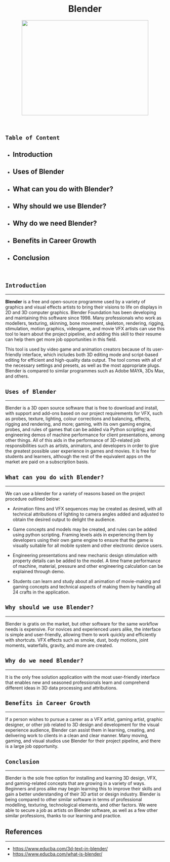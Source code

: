 <h1 align="center"> <b> Blender </b> </h1> 

<p align="center">
   <img src="https://javiscomputers.com/wp-content/uploads/2019/04/Blender_logo_no_text.svg_.png" width="400" height="300">
</p>

<br>

## `Table of Content` 
- ## Introduction
- ## Uses of Blender
- ## What can you do with Blender?
- ## Why should we use Blender?
- ## Why do we need Blender?
- ## Benefits in Career Growth
- ## Conclusion
  <br>

## `Introduction`
---

**Blender** is a free and open-source programme used by a variety of graphics and visual effects artists to bring their visions to life on displays in 2D and 3D computer graphics. Blender Foundation has been developing and maintaining this software since 1998. Many professionals who work as modellers, texturing, skinning, bone movement, skeleton, rendering, rigging, stimulation, motion graphics, videogame, and movie VFX artists can use this tool to learn about the project pipeline, and adding this skill to their resume can help them get more job opportunities in this field.

This tool is used by video game and animation creators because of its user-friendly interface, which includes both 3D editing mode and script-based editing for efficient and high-quality data output. The tool comes with all of the necessary settings and presets, as well as the most appropriate plugs. Blender is compared to similar programmes such as Adobe MAYA, 3Ds Max, and others.

## `Uses of Blender`
---
Blender is a 3D open source software that is free to download and install, with support and add-ons based on our project requirements for VFX, such as probes, texture, lighting, colour corrections and balancing, effects, rigging and rendering, and more; gaming, with its own gaming engine, probes, and rules of games that can be added via Python scripting; and engineering demos of machine performance for client presentations, among other things. All of this aids in the performance of 3D-related job responsibilities such as artists, animators, and developers in order to give the greatest possible user experience in games and movies. It is free for students and learners, although the rest of the equivalent apps on the market are paid on a subscription basis.

## `What can you do with Blender?`
---
We can use a blender for a variety of reasons based on the project procedure outlined below:

- Animation films and VFX sequences may be created as desired, with all technical attributions of lighting to camera angles added and adjusted to obtain the desired output to delight the audience.
- Game concepts and models may be created, and rules can be added using python scripting. Framing levels aids in experiencing them by developers using their own game engine to ensure that the game is visually suitable for all mobile system and other electronic device users.
- Engineering presentations and new mechanic design stimulation with property details can be added to the model. A time frame performance of machine, material, pressure and other engineering calculation can be explained through demo.

- Students can learn and study about all animation of movie-making and gaming concepts and technical aspects of making them by handling all 24 crafts in the application.

## `Why should we use Blender?`
---
Blender is gratis on the market, but other software for the same workflow needs is expensive. For novices and experienced users alike, the interface is simple and user-friendly, allowing them to work quickly and efficiently with shortcuts. VFX effects such as smoke, dust, body motions, joint moments, waterfalls, gravity, and more are created. 

## `Why do we need Blender?`
---
It is the only free solution application with the most user-friendly interface that enables new and seasoned professionals learn and comprehend different ideas in 3D data processing and attributions.

## `Benefits in Career Growth`
---
If a person wishes to pursue a career as a VFX artist, gaming artist, graphic designer, or other job related to 3D design and development for the visual experience audience, Blender can assist them in learning, creating, and delivering work to clients in a clean and clear manner. Many moving, gaming, and visual studios use Blender for their project pipeline, and there is a large job opportunity.

## `Conclusion`
---
Blender is the sole free option for installing and learning 3D design, VFX, and gaming-related concepts that are growing in a variety of ways. Beginners and pros alike may begin learning this to improve their skills and gain a better understanding of their 3D artist or design industry. Blender is being compared to other similar software in terms of professional modelling, texturing, technological elements, and other factors. We were able to secure a job as artists on Blender software, as well as a few other similar professions, thanks to our learning and practice.

## References
---
- https://www.educba.com/3d-text-in-blender/
- https://www.educba.com/what-is-blender/
